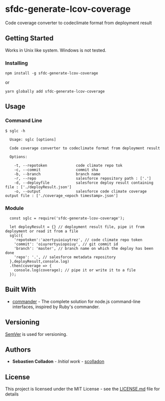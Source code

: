 # sfdc-generate-lcov-coverage

Code coverage converter to codeclimate format from deployment result

## Getting Started

Works in Unix like system.
Windows is not tested.

### Installing

```
npm install -g sfdc-generate-lcov-coverage
```

or

```
yarn globally add sfdc-generate-lcov-coverage
```

## Usage

### Command Line

```
$ sglc -h

  Usage: sglc [options]

  Code coverage converter to codeclimate format from deployment result

  Options:

    -t, --repotoken             code climate repo tok
    -c, --commit                commit sha
    -b, --branch                branch name
    -r, --repo                  salesforce repository path : ['.']
    -d, --deployfile            salesforce deploy result containing file : ['./deployResult.json']
    -o, --output                salesforce code climate coverage output file : ['./coverage_<epoch timestamp>.json']
```

### Module

```
  const sglc = require('sfdc-generate-lcov-coverage');

  let deployResult = {} // deployment result file, pipe it from deployment or read it from a file
  sglc({
    'repotoken':'azertyuioiuytrez', // code climate repo token
    'commit': 'oiuyrertyuiopoiuy', // git commit id
    'branch': 'master', // branch name on which the deploy has been done
    'repo': '.', // salesforce metadata repository
  },deployResult,console.log)
  .then(coverage => {
    console.log(coverage); // pipe it or write it to a file
  });
```


## Built With

* [commander](https://github.com/tj/commander.js/) - The complete solution for node.js command-line interfaces, inspired by Ruby's commander.

## Versioning

[SemVer](http://semver.org/) is used for versioning.

## Authors

* **Sebastien Colladon** - *Initial work* - [scolladon](https://github.com/scolladon)

## License

This project is licensed under the MIT License - see the [LICENSE.md](LICENSE.md) file for details
